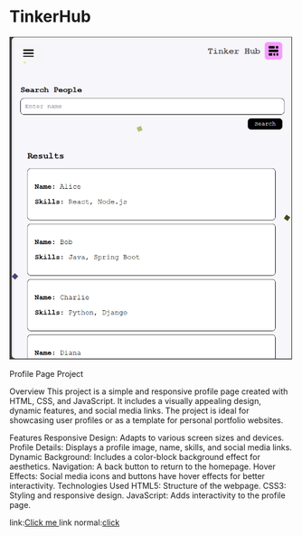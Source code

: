# TinkerHub
<img src="./normal/home.png" width=500 alt="home gui">


Profile Page Project

Overview
This project is a simple and responsive profile page created with HTML, CSS, and JavaScript. It includes a visually appealing design, dynamic features, and social media links. The project is ideal for showcasing user profiles or as a template for personal portfolio websites.

Features
Responsive Design: Adapts to various screen sizes and devices.
Profile Details: Displays a profile image, name, skills, and social media links.
Dynamic Background: Includes a color-block background effect for aesthetics.
Navigation: A back button to return to the homepage.
Hover Effects: Social media icons and buttons have hover effects for better interactivity.
Technologies Used
HTML5: Structure of the webpage.
CSS3: Styling and responsive design.
JavaScript: Adds interactivity to the profile page.

link:<a href="https://tinker-hub-r2ob.vercel.app/">Click me </a>
link normal:<a href="https://tinker-hub.vercel.app/">click</a>